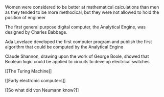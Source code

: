 Women were considered to be better at mathematical calculations than men as they tended to be more methodical, but they were not allowed to hold the position of engineer

The first general purpose digital computer, the Analytical Engine, was designed by Charles Babbage. 

Ada Lovelace developed the first computer program and publish the first algorithm that could be computed by the Analytical Engine

Claude Shannon, drawing upon the work of George Boole, showed that Boolean logic could be applied to circuits to develop electrical switches

[[The Turing Machine]]

[[Early electronic computers]]

[[So what did von Neumann know?]]